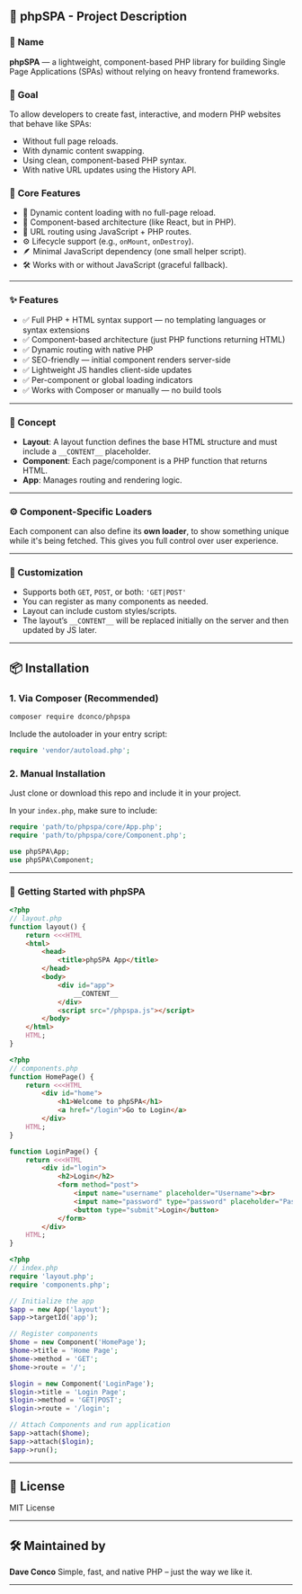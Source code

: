 ## 📄 **phpSPA - Project Description**

### 📛 **Name**

**phpSPA** — a lightweight, component-based PHP library for building Single Page Applications (SPAs) without relying on heavy frontend frameworks.

### 🎯 **Goal**

To allow developers to create fast, interactive, and modern PHP websites that behave like SPAs:

* Without full page reloads.
* With dynamic content swapping.
* Using clean, component-based PHP syntax.
* With native URL updates using the History API.

### 🧱 **Core Features**

* 🔄 Dynamic content loading with no full-page reload.
* 🧩 Component-based architecture (like React, but in PHP).
* 🔗 URL routing using JavaScript + PHP routes.
* ⚙️ Lifecycle support (e.g., `onMount`, `onDestroy`).
* 🪶 Minimal JavaScript dependency (one small helper script).
* 🛠️ Works with or without JavaScript (graceful fallback).

---

### ✨ Features

* ✅ Full PHP + HTML syntax support — no templating languages or syntax extensions
* ✅ Component-based architecture (just PHP functions returning HTML)
* ✅ Dynamic routing with native PHP
* ✅ SEO-friendly — initial component renders server-side
* ✅ Lightweight JS handles client-side updates
* ✅ Per-component or global loading indicators
* ✅ Works with Composer or manually — no build tools

---

### 🧠 Concept

* **Layout**: A layout function defines the base HTML structure and must include a `__CONTENT__` placeholder.
* **Component**: Each page/component is a PHP function that returns HTML.
* **App**: Manages routing and rendering logic.

---

### ⚙️ Component-Specific Loaders

Each component can also define its **own loader**, to show something unique while it's being fetched. This gives you full control over user experience.

---

### 🧩 Customization

* Supports both `GET`, `POST`, or both: `'GET|POST'`
* You can register as many components as needed.
* Layout can include custom styles/scripts.
* The layout’s `__CONTENT__` will be replaced initially on the server and then updated by JS later.

---

## 📦 Installation

### 1. Via Composer (Recommended)

```bash
composer require dconco/phpspa
```

Include the autoloader in your entry script:

```php
require 'vendor/autoload.php';
```

### 2. Manual Installation

Just clone or download this repo and include it in your project.

In your `index.php`, make sure to include:

```php
require 'path/to/phpspa/core/App.php';
require 'path/to/phpspa/core/Component.php';

use phpSPA\App;
use phpSPA\Component;
```

---

### 🚀 **Getting Started with phpSPA**

```php
<?php
// layout.php
function layout() {
    return <<<HTML
    <html>
        <head>
            <title>phpSPA App</title>
        </head>
        <body>
            <div id="app">
                __CONTENT__
            </div>
            <script src="/phpspa.js"></script>
        </body>
    </html>
    HTML;
}
```

```php
<?php
// components.php
function HomePage() {
    return <<<HTML
        <div id="home">
            <h1>Welcome to phpSPA</h1>
            <a href="/login">Go to Login</a>
        </div>
    HTML;
}

function LoginPage() {
    return <<<HTML
        <div id="login">
            <h2>Login</h2>
            <form method="post">
                <input name="username" placeholder="Username"><br>
                <input name="password" type="password" placeholder="Password"><br>
                <button type="submit">Login</button>
            </form>
        </div>
    HTML;
}
```

```php
<?php
// index.php
require 'layout.php';
require 'components.php';

// Initialize the app
$app = new App('layout');
$app->targetId('app');

// Register components
$home = new Component('HomePage');
$home->title = 'Home Page';
$home->method = 'GET';
$home->route = '/';

$login = new Component('LoginPage');
$login->title = 'Login Page';
$login->method = 'GET|POST';
$login->route = '/login';

// Attach Components and run application
$app->attach($home);
$app->attach($login);
$app->run();
```

---

## 📘 License

MIT License

---

## 🛠 Maintained by

**Dave Conco**
Simple, fast, and native PHP – just the way we like it.

---
